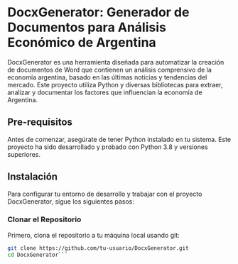 # DocxGenerator: Generador de Documentos para Análisis Económico de Argentina

DocxGenerator es una herramienta diseñada para automatizar la creación de documentos de Word que contienen un análisis comprensivo de la economía argentina, basado en las últimas noticias y tendencias del mercado. Este proyecto utiliza Python y diversas bibliotecas para extraer, analizar y documentar los factores que influencian la economía de Argentina.

## Pre-requisitos

Antes de comenzar, asegúrate de tener Python instalado en tu sistema. Este proyecto ha sido desarrollado y probado con Python 3.8 y versiones superiores.

## Instalación

Para configurar tu entorno de desarrollo y trabajar con el proyecto DocxGenerator, sigue los siguientes pasos:

### Clonar el Repositorio

Primero, clona el repositorio a tu máquina local usando git:

```bash
git clone https://github.com/tu-usuario/DocxGenerator.git
cd DocxGenerator```
